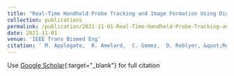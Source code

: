 ```yaml
---
title: "Real-Time Handheld Probe Tracking and Image Formation Using Digital Frequency-Domain Diffuse Optical Spectroscopy"
collection: publications
permalink: /publication/2021-11-01-Real-Time-Handheld-Probe-Tracking-and-Image-Formation-Using-Digital-Frequency-Domain-Diffuse-Optical-Spectroscopy
date: 2021-11-01
venue: 'IEEE Trans Biomed Eng'
citation: ' M. Applegate,  R. Amelard,  C. Gomez,  D. Roblyer, &quot;Real-Time Handheld Probe Tracking and Image Formation Using Digital Frequency-Domain Diffuse Optical Spectroscopy.&quot; IEEE Trans Biomed Eng, 2021.'
---
```

Use [Google Scholar](https://scholar.google.com/scholar?q=Real+Time+Handheld+Probe+Tracking+and+Image+Formation+Using+Digital+Frequency+Domain+Diffuse+Optical+Spectroscopy){:target="_blank"} for full citation